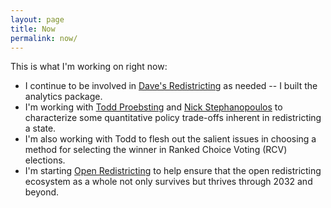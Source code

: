 ```yaml
---
layout: page
title: Now
permalink: now/
---
```

This is what I'm working on right now:

*	I continue to be involved in [Dave's Redistricting](https://davesredistricting.org) as needed --
	I built the analytics package.
*	I'm working with [Todd Proebsting](http://proebsting.cs.arizona.edu/) and
	[Nick Stephanopoulos](https://hls.harvard.edu/faculty/nicholas-stephanopoulos/)
	to characterize some quantitative policy trade-offs inherent in redistricting a state.
*	I'm also working with Todd to flesh out the salient issues in choosing a method for selecting the winner
	in Ranked Choice Voting (RCV) elections.
*	I'm starting [Open Redistricting](https://openredistricting.net) to help ensure that the open redistricting 
	ecosystem as a whole not only survives but thrives through 2032 and beyond.
